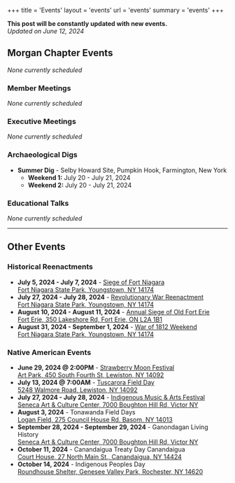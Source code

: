 +++
title = 'Events'
layout = 'events'
url = 'events'
summary = 'events'
+++

**This post will be constantly updated with new events.**  
*Updated on June 12, 2024*

## Morgan Chapter Events

*None currently scheduled*

### Member Meetings

*None currently scheduled*


### Executive Meetings

*None currently scheduled*

### Archaeological Digs
-  **Summer Dig** - Selby Howard Site, Pumpkin Hook, Farmington, New York
	- **Weekend 1:** July 20 - July 21, 2024
	- **Weekend 2:** July 20 - July 21, 2024	

### Educational Talks

*None currently scheduled*

---

## Other Events
### Historical Reenactments
- **July 5, 2024 - July 7, 2024** - [Siege of Fort Niagara](https://tockify.com/oldfortniagara/detail/11/1720152000000)  
[Fort Niagara State Park, Youngstown, NY 14174](http://maps.google.com/?q=Fort+Niagara)
- **July 27, 2024 - July 28, 2024** - [Revolutionary War Reenactment](https://tockify.com/oldfortniagara/detail/12/1722052800000)  
[Fort Niagara State Park, Youngstown, NY 14174](http://maps.google.com/?q=Fort+Niagara)
- **August 10, 2024 - August 11, 2024** - [Annual Siege of Old Fort Erie](https://www.niagaraparks.com/events/event/annual-siege-of-old-fort-erie-reenactment)  
[Fort Erie, 350 Lakeshore Rd, Fort Erie, ON L2A 1B1](http://maps.google.com/?q=Fort+Erie,+350+Lakeshore+Rd,+Fort+Erie,+ON+L2A+1B1)
- **August 31, 2024 - September 1, 2024** - [War of 1812 Weekend](https://tockify.com/oldfortniagara/detail/14/1725076800000)  
[Fort Niagara State Park, Youngstown, NY 14174](http://maps.google.com/?q=Fort+Niagara)

### Native American Events
- **June 29, 2024 @ 2:00PM** - [Strawberry Moon Festival](https://www.artpark.net/event/100063/strawberry-moon-festival-2024)  
[Art Park, 450 South Fourth St, Lewiston, NY 14092](http://maps.google.com/?q=Art+Park,+450+South+Fourth+St,+Lewiston,+NY+14092)
- **July 13, 2024 @ 7:00AM** - [Tuscarora Field Day](https://tuscarorapicnic.org/)  
[5248 Walmore Road, Lewiston, NY 14092](http://maps.google.com/?q=5248+Walmore+Road,+Lewiston,+NY+14092)
- **July 27, 2024 - July 28, 2024** - [Indigenous Music & Arts Festival](https://www.ganondagan.org/events-detail/indigenous-music-%26-arts-festival)  
[Seneca Art & Culture Center, 7000 Boughton Hill Rd, Victor NY](http://maps.google.com/?q=Seneca+Art+&+Culture+Center)
- **August 3, 2024** - Tonawanda Field Days  
[Logan Field, 275 Council House Rd. Basom, NY 14013](http://maps.google.com/?q=Logan+Field,+275+Council+House+Rd.+Basom,+NY+14013)
- **September 28, 2024 - September 29, 2024** - Ganondagan Living History  
[Seneca Art & Culture Center, 7000 Boughton Hill Rd, Victor NY](http://maps.google.com/?q=Seneca+Art+&+Culture+Center)
- **October 11, 2024** - Canandaigua Treaty Day Canandaigua  
[Court House, 27 North Main St., Canandaigua, NY 14424](http://maps.google.com/?q=Court+House,+27+North+Main+St.,+Canandaigua,+NY+14424)
- **October 14, 2024** - Indigenous Peoples Day  
[Roundhouse Shelter, Genesee Valley Park, Rochester, NY 14620](http://maps.google.com/?q=Roundhouse+Shelter,+Genesee+Valley+Park,+Rochester,+NY+14620)
